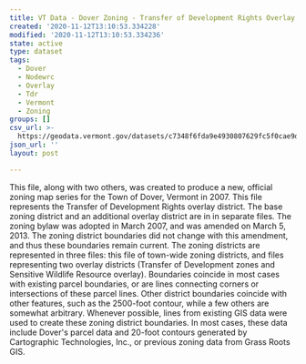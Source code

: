 ```yaml
---
title: VT Data - Dover Zoning - Transfer of Development Rights Overlay District
created: '2020-11-12T13:10:53.334228'
modified: '2020-11-12T13:10:53.334236'
state: active
type: dataset
tags:
  - Dover
  - Nodewrc
  - Overlay
  - Tdr
  - Vermont
  - Zoning
groups: []
csv_url: >-
  https://geodata.vermont.gov/datasets/c7348f6fda9e4930807629fc5f0cae9d_0.csv?outSR=%7B%22latestWkid%22%3A3857%2C%22wkid%22%3A102100%7D
json_url: ''
layout: post

---
```

<div style='text-align:Left;'><div><div><p><span>This file, along with two others, was created to produce a new, official zoning map series for the Town of Dover, Vermont in 2007. This file represents the Transfer of Development Rights overlay district. The base zoning district and an additional overlay district are in in separate files. The zoning bylaw was adopted in March 2007, and was amended on March 5, 2013. The zoning district boundaries did not change with this amendment, and thus these boundaries remain current. The zoning districts are represented in three files: this file of town-wide zoning districts, and files representing two overlay districts (Transfer of Development zones and Sensitive Wildlife Resource overlay). Boundaries coincide in most cases with existing parcel boundaries, or are lines connecting corners or intersections of these parcel lines. Other district boundaries coincide with other features, such as the 2500-foot contour, while a few others are somewhat arbitrary. Whenever possible, lines from existing GIS data were used to create these zoning district boundaries. In most cases, these data include Dover's parcel data and 20-foot contours generated by Cartographic Technologies, Inc., or previous zoning data from Grass Roots GIS.</span></p></div></div></div>
